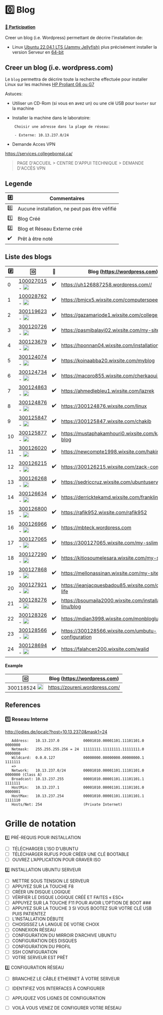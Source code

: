 # :zero: Blog

#### [:tada: Participation](.scripts/Participation.md)


Creer un blog (i.e. Wordpress) permettant de décrire l'installation de:

* Linux [Ubuntu 22.04.1 LTS (Jammy Jellyfish)](https://releases.ubuntu.com/jammy) plus précisément installer la version  Serveur en [64-bit](https://releases.ubuntu.com/jammy/ubuntu-22.04.1-live-server-amd64.iso)

## Creer un blog (i.e. wordpress.com)

Le `blog` permettra de décrire toute la recherche effectuée pour installer Linux sur les machines [HP Proliant G6 ou G7](https://github.com/CollegeBoreal/Laboratoires/tree/master/3202/proliant)

Astuces: 

* Utiliser un CD-Rom (si vous en avez un) ou une clé USB pour `booter` sur la machine

* Installer la machine dans le laboratoire:

       Choisir une adresse dans la plage de réseau:
       
       - Externe: 10.13.237.0/24

* Demande Acces VPN

https://services.collegeboreal.ca/

> PAGE D'ACCUEIL > CENTRE D'APPUI TECHNIQUE > DEMANDE D'ACCÈS VPN
       
## Legende

| :hash:             | Commentaires                                  |
|--------------------|-----------------------------------------------|
| :zero:             | Aucune installation, ne peut pas être véfifié |
| :one:              | Blog Créé                                     |
| :two:              | Blog et Réseau Externe créé                   |
| :heavy_check_mark: | Prêt à être noté                              |

## Liste des blogs

|:hash:| :id:      | :scroll: |  Blog (https://wordpress.com)                                                    | [VPN](https://github.com/CollegeBoreal/Tutoriels/tree/main/V.VPN)  | [Check](README.md#legende) | [Reseau Interne](README.md#one-reseau-interne)| Baie |
|------|-----------|----------|-----------------------------------------------------------------------------------|------|--------------------|---------------|----|
| 0 | [100027015](100027015/README.md) - <image src='https://avatars0.githubusercontent.com/u/97314874?s=460&v=4' width=20 height=20></image> | :heavy_check_mark: | https://uh126887258.wordpress.com//  |✔️| :heavy_check_mark: | steeve@10.13.237.42 | :four::two: |
| 1 | [100028762](100028762/README.md) - <image src='https://avatars0.githubusercontent.com/u/96226008?s=460&v=4' width=20 height=20></image> | :heavy_check_mark: | https://bmjcx5.wixsite.com/computerspeed-inc| :heavy_check_mark: | :heavy_check_mark: | madmax@10.13.237.29 | :two::nine: |
| 2 | [300119623](300119623/README.md) - <image src='https://avatars0.githubusercontent.com/u/97314467?s=460&v=4' width=20 height=20></image> | :heavy_check_mark: |  https://gazamariode1.wixsite.com/college-boreal | :heavy_check_mark: | :heavy_check_mark: | mariodeg@10.13.237.13 | :one::three: |
| 3 | [300120726](300120726/README.md) - <image src='https://avatars0.githubusercontent.com/u/105461057?s=460&v=4' width=20 height=20></image> | :heavy_check_mark: | https://pasmibalayi02.wixsite.com/my-site | :heavy_check_mark: | :heavy_check_mark: | pasmibalayi@10.13.237.17 | :one::seven: | 
| 4 | [300123679](300123679/README.md) - <image src='https://avatars0.githubusercontent.com/u/105458655?s=460&v=4' width=20 height=20></image> | :heavy_check_mark: | https://hponnan04.wixsite.com/installation-linux  | :heavy_check_mark: | :heavy_check_mark: | hugopo1@10.13.237.30 | :three::zero: |
| 5 | [300124074](300124074/README.md) - <image src='https://avatars0.githubusercontent.com/u/97147101?s=460&v=4' width=20 height=20></image> | :heavy_check_mark: |https://koinaabba20.wixsite.com/myblog | :heavy_check_mark: | :heavy_check_mark: | koinaag@10.13.237.32 | :three::two: |
| 6 | [300124734](300124734/README.md) - <image src='https://avatars0.githubusercontent.com/u/94937145?s=460&v=4' width=20 height=20></image> | :heavy_check_mark: | https://macpro855.wixsite.com/cherkaoui-inc | :heavy_check_mark: | :heavy_check_mark: | superzaf@10.13.237.45 | :four::five: |
| 7 | [300124863](300124863/README.md) - <image src='https://avatars0.githubusercontent.com/u/97644305?s=460&v=4' width=20 height=20></image> | :heavy_check_mark: | https://ahmedlebleu1.wixsite.com/lazrek  | :heavy_check_mark: | :heavy_check_mark: | memedlebleu@10.13.237.26 | :two::six: |
| 8 | [300124876](300124876/README.md) - <image src='https://avatars0.githubusercontent.com/u/98238582?s=460&v=4' width=20 height=20></image> | :heavy_check_mark: | https://300124876.wixsite.com/linux | :heavy_check_mark: | :heavy_check_mark: | hafsa6@10.13.237.28 | :two::eight: |
| 9 | [300125847](300125847/README.md) - <image src='https://avatars0.githubusercontent.com/u/97644650?s=460&v=4' width=20 height=20></image> | :heavy_check_mark: | https://300125847.wixsite.com/chakib | ✔️ | :heavy_check_mark: | chaks@10.13.237.37 | :three::seven: |
| 10 | [300125877](300125847/README.md) - <image src='https://avatars0.githubusercontent.com/u/115741457?s=460&v=4' width=20 height=20></image> |:heavy_check_mark: |https://mustaphakamhouri0.wixsite.com/kamhouri-blog | :x: | :x: | pas de serveur | :zero::zero: |
| 11 | [300126020](300126020/README.md) - <image src='https://avatars0.githubusercontent.com/u/97989532?s=460&v=4' width=20 height=20></image> | :heavy_check_mark: | https://newcompte1998.wixsite.com/hakimdrai | ✔️ | :heavy_check_mark: | hakimdrai@10.13.237.33 | :three::three: |
| 12 | [300126215](300126215/README.md) - <image src='https://avatars0.githubusercontent.com/u/97623907?s=460&v=4' width=20 height=20></image> | :heavy_check_mark: | https://300126215.wixsite.com/zack-com   | ✔️ | :heavy_check_mark: | ziko@10.13.237.39 | :three::nine: |
| 13 | [300126268](300126268/README.md) - <image src='https://avatars0.githubusercontent.com/u/97314948?s=460&v=4' width=20 height=20></image> | :heavy_check_mark: | https://sedriccruz.wixsite.com/ubuntuservers | :heavy_check_mark: | :heavy_check_mark: | sedric_g@10.13.237.36 | :three::six: |
| 14 | [300126634](300126634/README.md) - <image src='https://avatars0.githubusercontent.com/u/97324827?s=460&v=4' width=20 height=20></image> | :heavy_check_mark: | https://derricktekamd.wixsite.com/franklin | :heavy_check_mark: | :heavy_check_mark: | frank_uranus@10.13.237.34 | :three::four: |
| 15 | [300126800](300126800/README.md) - <image src='https://avatars0.githubusercontent.com/u/105135304?s=460&v=4' width=20 height=20></image> | :heavy_check_mark: | https://rafik952.wixsite.com/rafik952 | ✔️ | :heavy_check_mark: | rafik952@10.13.237.40 | :four::zero: |
| 16 | [300126966](300126966/README.md) - <image src='https://avatars0.githubusercontent.com/u/94937166?s=460&v=4' width=20 height=20></image> | :heavy_check_mark: | https://mbteck.wordpress.com | :heavy_check_mark: | :heavy_check_mark: | bakmomo@10.13.237.31 | :three::one: |
| 17 | [300127065](300127065/README.md) - <image src='https://avatars0.githubusercontent.com/u/97314712?s=460&v=4' width=20 height=20></image> | :heavy_check_mark: | https://300127065.wixsite.com/my-sslimanta | :heavy_check_mark: | :heavy_check_mark: | salimata1@10.13.237.10 | :one::zero: |
| 18 | [300127290](300127290/README.md) - <image src='https://avatars0.githubusercontent.com/u/105463700?s=460&v=4' width=20 height=20></image> | :heavy_check_mark: | https://kitiosoumelesara.wixsite.com/my-site/blog| :heavy_check_mark: | :heavy_check_mark: | sara@10.13.237.35 | :three::five: |
| 19 | [300127868](300127868/README.md) - <image src='https://avatars0.githubusercontent.com/u/113466237?s=460&v=4' width=20 height=20></image> | :heavy_check_mark: | https://mellonassinan.wixsite.com/my-site/blog| :heavy_check_mark: | :heavy_check_mark: | mellon1@10.13.237.8 | :zero::eight: |
| 20 | [300127921](300127921/README.md) - <image src='https://avatars0.githubusercontent.com/u/106841177?s=460&v=4' width=20 height=20></image> | :heavy_check_mark: |  https://jeanjacquesbadou85.wixsite.com/community-life | :heavy_check_mark: | :heavy_check_mark: | tazere96@10.13.237.6 | :zero::six: |
| 21 | [300128276](300128276/README.md) - <image src='https://avatars0.githubusercontent.com/u/113144317?s=460&v=4' width=20 height=20></image> | :heavy_check_mark: |  https://bsoumaila2000.wixsite.com/installation-de-linu/blog | ✔️  |  :heavy_check_mark: | ballo78@10.13.237.41 | :four::zero: | 
| 22 | [300128326](300128326/README.md) - <image src='https://avatars0.githubusercontent.com/u/105472970?s=460&v=4' width=20 height=20></image> | :heavy_check_mark: | https://mdian3998.wixsite.com/monbloglunixserver | :heavy_check_mark: | :heavy_check_mark: | mamadou@10.13.237.2 | :zero::two: |
| 23 | [300128566](300128566/README.md) - <image src='https://avatars0.githubusercontent.com/u/101542761?s=460&v=4' width=20 height=20></image> |:heavy_check_mark:| https://300128566.wixsite.com/umbutu-configuration | :x: | :heavy_check_mark: | diarra1@10.13.237.43 | :four::two: |
| 24 | [300128694](300128694/README.md) - <image src='https://avatars0.githubusercontent.com/u/105947276?s=460&v=4' width=20 height=20></image> | :heavy_check_mark: |  https://falahcen200.wixsite.com/walid | :heavy_check_mark: | :heavy_check_mark: |walid@10.13.237.27 | :two::seven: |

#### Example
| :id:      |   Blog (https://wordpress.com)                          |
|-----------|---------------------------------------------------------|
| 300118524  <image src="https://avatars0.githubusercontent.com/u/56364857?s=400&v=4" width=20 height=20></image> | https://zoureni.wordpress.com/       | 


## References

### :one: Reseau Interne

http://jodies.de/ipcalc?host=10.13.237.0&mask1=24

       Address:   10.13.237.0           00001010.00001101.11101101.0 0000000
       Netmask:   255.255.255.256 = 24  11111111.11111111.11111111.0 0000000
       Wildcard:  0.0.0.127             00000000.00000000.00000000.1 1111111
       =>
       Network:   10.13.237.0/24        00001010.00001101.11101101.0 0000000 (Class A)
       Broadcast: 10.13.237.255         00001010.00001101.11101101.1 1111111
       HostMin:   10.13.237.1           00001010.00001101.11101101.0 0000001
       HostMax:   10.13.237.254         00001010.00001101.11101101.1 1111110
       Hosts/Net: 254                   (Private Internet)

# Grille de notation

:one: PRÉ-REQUIS POUR INSTALLATION
- [ ] TÉLÉCHARGER L’ISO D’UBUNTU
- [ ] TÉLÉCHARGER RUFUS POUR CRÉER UNE CLÉ BOOTABLE
- [ ] OUVREZ L’APPLICATION POUR GRAVER ISO

:two: INSTALLATION UBUNTU SERVEUR
- [ ] METTRE SOUS TENSION LE SERVEUR
- [ ] APPUYEZ SUR LA TOUCHE F8
- [ ] CRÉER UN DISQUE LOGIQUE
- [ ] VÉRIFIER LE DISQUE LOGIQUE CRÉÉ ET FAITES « ESC« 
- [ ] APPUYEZ SUR LA TOUCHE F11 POUR AVOIR L’OPTION DE BOOT ###
- [ ] APPUYEZ SUR LA TOUCHE 3 SI VOUS BOOTEZ SUR VOTRE CLÉ USB PUIS PATIENTEZ
- [ ] L’INSTALLATION DÉBUTE
- [ ] CHOISISSEZ LA LANGUE DE VOTRE CHOIX
- [ ] CONNEXION RÉSEAU
- [ ] CONFIGURATION DU MIRROIR D’ARCHIVE UBUNTU
- [ ] CONFIGURATION DES DISQUES
- [ ] CONFIGURATION DU PROFIL
- [ ] SSH CONFIGURATION
- [ ] VOTRE SERVEUR EST PRÊT

:three: CONFIGURATION RÉSEAU
- [ ] BRANCHEZ LE CÂBLE ETHERNET À VOTRE SERVEUR
- [ ] IDENTIFIEZ VOS INTERFACES À CONFIGURER
- [ ] APPLIQUEZ VOS LIGNES DE CONFIGURATION
- [ ] VOILÀ VOUS VENEZ DE CONFIGURER VOTRE RÉSEAU



